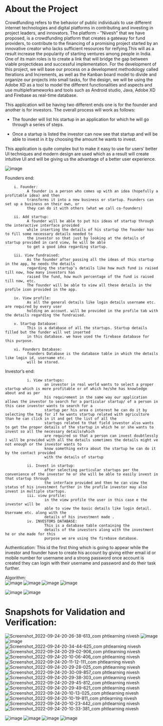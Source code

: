 # About the Project
Crowdfunding refers to the behavior of public individuals to use different internet technologies and digital platforms in contributing and investing in project leaders, and innovators. The platform - "Nivesh" that we have proposed, is a crowdfunding platform that creates a gateway for fund providers, to contribute to the financing of a promising project started by an innovative creator who lacks sufficient resources for reifying.This will as a result increase the popularity of starting ventures among people in India.
One of its main roles is to create a link that will bridge the gap between viable projectideas and successful implementation. For the development of this project, we will base our
process on a development methodology called Iterations and Increments, as well as the Kanban board model to divide and organize our projects into small tasks, for the design, we will be using
the Adobe XD as a tool to model the different functionalities and aspects and use multipleframeworks and tools such as Android studio, Java, Adobe XD and Firebase as real-time
database.

This application will be having two different ends one is for the founder and another is
for investors. The overall process will work as follows:

   * The founder will list his startup in an application for which he will go through a series of steps.

   * Once a startup is listed the investor can now see that startup and will be able to invest in it by choosing the amount he wants to invest.

This application is quite complex but to make it easy to use for users’ better UI techniques
and modern design are used which as a result will create intuitive UI and will be giving us the
advantage of a better user experience.

![image](https://user-images.githubusercontent.com/85060648/179057156-8143e9a1-1623-4b9f-b289-9f0b81d610c9.png)

Founders end:

        i. Founder:
              A founder is a person who comes up with an idea (hopefully a profitable idea) and then
              transforms it into a new business or startup. Founders can set up a business on their own, or
              they can do it with others (what we call co-founders)
              
        ii. Add startup:
              A founder will be able to put his ideas of startup through the interactive interface provided
              while inserting the details of his startup the founder has to fill some necessary details needed to
              the investor so that just by looking at the details of startup provided in card view, he will be able
              to get a good idea regarding startup.
              
        iii. View fundraised:
              As the founder after passing all the ideas of this startup in the app, he needs the details
              regarding the startup’s details like how much fund is raised till now, how many investors has
              raised the fund, how much percentage of the fund is raised till now, etc.
              The founder will be able to view all these details in the profile icon provided in the app.
              
        iv. View profile:
              As all the general details like login details username etc. are required by every user
              holding an account. will be provided in the profile tab with the details regarding the fundraised.
              
        v. Startup Database:
              This is a database of all the startups. Startup details filled but the funder will vet inserted
              in this database. we have used the firebase database for this purpose.
              
        vi. Founders Database:
              founders Database is the database table in which the details like login id, username etc.
              will be stored.
              
Investor’s end:

              i. View startups: 
                      an investor in real world wants to select a proper startup which is more profitable or of which he/she has knowledge about and as per
                      his requirement in the same way our application allows the investor to search for a particular startup/ of a person in this case investor wants to search for a
                      startup per his area o interest he can do it by selecting the tag for if he wants startup related with agriculture than he can click in it and get the list of all the
                      startups related to that field investor also wants to get the proper details of the startup in which he or she wants to invest so all the necessary details(which
                      are required so that a person can invest doubtlessly ) will be provided with all the details sometimes the details might ve not enough or the investor wants to
                      know something extra about the startup he can do it by the contact provided
                      with the details of startup
                      
              ii. Invest in startup: 
                      after selecting particular startups per the convenience of the investor he or she will be able to easily invest in that startup through 
                      the interface provided and then he can view the status of his investment further in the profile investor may also invest in multiple startups.
              iii. view profile:
                      in the view profile the user in this case e the investor will be
                      able to view the basic details like login detail. Username etc. along with the
                      details of his investment made .
              iv. INVESTORS DATABASE:
                      This is a database table containing the
                      details of the investors along with the investment he or she made for this
                      purpose we are using the firebase database.
Authentication:
                 This id the first thing which is going to appear while the investor and founder have to create his account by giving either email id or mobile number for username
                and a strong password once account is created they can login with their username and password and do their task further.

Algorithm:               
![image](https://user-images.githubusercontent.com/85060648/179060942-8589dbe7-d528-4e95-98bd-927a72a5727b.png)
![image](https://user-images.githubusercontent.com/85060648/179061132-824d5fd7-08af-45e6-be99-10b68ed5165e.png)
![image](https://user-images.githubusercontent.com/85060648/179061179-84292d63-fc91-4e1e-8c5a-6f17dd561e71.png)
![image](https://user-images.githubusercontent.com/85060648/179061260-3c2bf9b9-1342-4cac-a81d-d46b8f21aa2a.png)

![image](https://user-images.githubusercontent.com/85060648/179061414-a2fa9b23-8f7a-4d46-b5cc-dc02194fb552.png)
![image](https://user-images.githubusercontent.com/85060648/179061507-1491996c-65ff-4b3e-ba7e-610e25c856db.png)<br>


# Snapshots for Validation and Verification:
![Screenshot_2022-09-24-20-26-38-613_com phtlearning nivesh](https://user-images.githubusercontent.com/89018772/192105529-9cf967b4-551a-43bb-9d93-56e61648029b.jpg)
![image](https://user-images.githubusercontent.com/85060648/179062655-8bb37198-3cab-4cc1-a3e1-ca86fbe3d12f.png) 
![image](https://user-images.githubusercontent.com/85060648/179062632-ea4966ce-7216-4e70-8244-12d971169817.png) 
![Screenshot_2022-09-24-20-34-44-625_com phtlearning nivesh](https://user-images.githubusercontent.com/89018772/192105189-d9427647-5855-4a34-b1b0-a05015741ac8.jpg)
![Screenshot_2022-09-24-20-29-02-906_com phtlearning nivesh](https://user-images.githubusercontent.com/89018772/192105199-28b05f64-eda0-47b5-b717-7da293b02617.jpg)
![Screenshot_2022-09-24-20-10-06-406_com phtlearning nivesh](https://user-images.githubusercontent.com/89018772/192105270-4a2736c1-7753-48bf-a1dd-529f6df30e97.jpg)
![Screenshot_2022-09-24-20-11-12-111_com phtlearning nivesh](https://user-images.githubusercontent.com/89018772/192105357-2a2cef8e-7ee5-4386-aa88-7b9153c47e61.jpg)
![Screenshot_2022-09-24-20-29-28-025_com phtlearning nivesh](https://user-images.githubusercontent.com/89018772/192105495-37984a99-43ef-4bde-889b-5635d5337dad.jpg)
![Screenshot_2022-09-24-20-30-09-857_com phtlearning nivesh](https://user-images.githubusercontent.com/89018772/192105505-35e4df62-2da5-464f-bb30-490846eda131.jpg)
![Screenshot_2022-09-24-20-29-38-303_com phtlearning nivesh](https://user-images.githubusercontent.com/89018772/192105515-2e3f46dd-4c9e-48db-99c2-cd09a682594f.jpg)
![Screenshot_2022-09-24-20-29-45-812_com phtlearning nivesh](https://user-images.githubusercontent.com/89018772/192105516-a6bdca0f-0e67-4423-978a-cb6c23969e66.jpg)
![Screenshot_2022-09-24-20-29-49-621_com phtlearning nivesh](https://user-images.githubusercontent.com/89018772/192105520-d52e6636-04da-4d9b-b60c-c81ece8787a2.jpg)
![Screenshot_2022-09-24-20-10-13-025_com phtlearning nivesh](https://user-images.githubusercontent.com/89018772/192105546-fdc6848e-4584-4440-bc58-cc913bdfa859.jpg)
![Screenshot_2022-09-24-20-10-19-811_com phtlearning nivesh](https://user-images.githubusercontent.com/89018772/192105549-9f65b542-f516-49b5-adbf-53b303b1ff5b.jpg)
![Screenshot_2022-09-24-20-10-23-442_com phtlearning nivesh](https://user-images.githubusercontent.com/89018772/192105561-5fdef3b4-ad54-4449-a356-afc0c52c24af.jpg)
![Screenshot_2022-09-24-20-10-33-381_com phtlearning nivesh](https://user-images.githubusercontent.com/89018772/192105571-fbe3ee3f-3698-4ac4-b4b3-f41257140877.jpg)

![image](https://user-images.githubusercontent.com/85060648/179062851-4c791093-6d59-4de4-befe-a6ee08d68a37.png) 
![image](https://user-images.githubusercontent.com/85060648/179062878-fa0df0be-f05a-437e-b048-40be52e847a8.png)
![image](https://user-images.githubusercontent.com/85060648/179062899-18eab09f-770b-4e8c-8cdc-d6b05551a7c0.png) 
![image](https://user-images.githubusercontent.com/85060648/179062923-289d76fb-6a80-4cfe-9ba6-9487902fc7c2.png)














